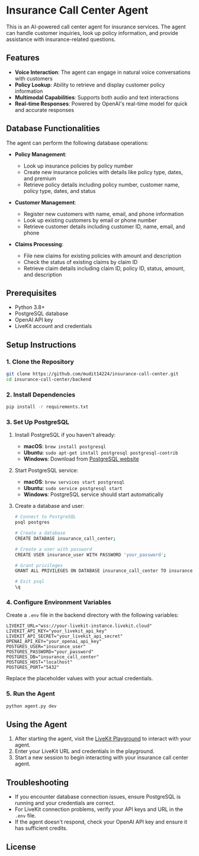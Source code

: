 # Insurance Call Center Agent

This is an AI-powered call center agent for insurance services. The agent can handle customer inquiries, look up policy information, and provide assistance with insurance-related questions.

## Features

- **Voice Interaction**: The agent can engage in natural voice conversations with customers
- **Policy Lookup**: Ability to retrieve and display customer policy information
- **Multimodal Capabilities**: Supports both audio and text interactions
- **Real-time Responses**: Powered by OpenAI's real-time model for quick and accurate responses

## Database Functionalities

The agent can perform the following database operations:

- **Policy Management**:
  - Look up insurance policies by policy number
  - Create new insurance policies with details like policy type, dates, and premium
  - Retrieve policy details including policy number, customer name, policy type, dates, and status

- **Customer Management**:
  - Register new customers with name, email, and phone information
  - Look up existing customers by email or phone number
  - Retrieve customer details including customer ID, name, email, and phone

- **Claims Processing**:
  - File new claims for existing policies with amount and description
  - Check the status of existing claims by claim ID
  - Retrieve claim details including claim ID, policy ID, status, amount, and description

## Prerequisites

- Python 3.8+
- PostgreSQL database
- OpenAI API key
- LiveKit account and credentials

## Setup Instructions

### 1. Clone the Repository

```bash
git clone https://github.com/mudit14224/insurance-call-center.git
cd insurance-call-center/backend
```

### 2. Install Dependencies

```bash
pip install -r requirements.txt
```

### 3. Set Up PostgreSQL

1. Install PostgreSQL if you haven't already:
   - **macOS**: `brew install postgresql`
   - **Ubuntu**: `sudo apt-get install postgresql postgresql-contrib`
   - **Windows**: Download from [PostgreSQL website](https://www.postgresql.org/download/windows/)

2. Start PostgreSQL service:
   - **macOS**: `brew services start postgresql`
   - **Ubuntu**: `sudo service postgresql start`
   - **Windows**: PostgreSQL service should start automatically

3. Create a database and user:
   ```bash
   # Connect to PostgreSQL
   psql postgres
   
   # Create a database
   CREATE DATABASE insurance_call_center;
   
   # Create a user with password
   CREATE USER insurance_user WITH PASSWORD 'your_password';
   
   # Grant privileges
   GRANT ALL PRIVILEGES ON DATABASE insurance_call_center TO insurance_user;
   
   # Exit psql
   \q
   ```

### 4. Configure Environment Variables

Create a `.env` file in the backend directory with the following variables:

```
LIVEKIT_URL="wss://your-livekit-instance.livekit.cloud"
LIVEKIT_API_KEY="your_livekit_api_key"
LIVEKIT_API_SECRET="your_livekit_api_secret"
OPENAI_API_KEY="your_openai_api_key"
POSTGRES_USER="insurance_user"
POSTGRES_PASSWORD="your_password"
POSTGRES_DB="insurance_call_center"
POSTGRES_HOST="localhost"
POSTGRES_PORT="5432"
```

Replace the placeholder values with your actual credentials.

### 5. Run the Agent

```bash
python agent.py dev
```

## Using the Agent

1. After starting the agent, visit the [LiveKit Playground](https://playground.livekit.io/) to interact with your agent.
2. Enter your LiveKit URL and credentials in the playground.
3. Start a new session to begin interacting with your insurance call center agent.

## Troubleshooting

- If you encounter database connection issues, ensure PostgreSQL is running and your credentials are correct.
- For LiveKit connection problems, verify your API keys and URL in the `.env` file.
- If the agent doesn't respond, check your OpenAI API key and ensure it has sufficient credits.

## License
